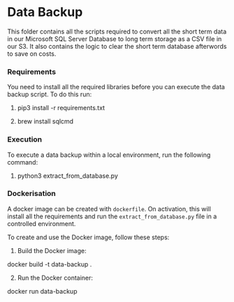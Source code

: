# Data Backup

This folder contains all the scripts required to convert all the short term data in our Microsoft SQL Server Database to long term storage as a CSV file in our S3. It also contains the logic to clear the short term database afterwords to save on costs. 

### Requirements

You need to install all the required libraries before you can execute the data backup script. To do this run:

1. pip3 install -r requirements.txt

2. brew install sqlcmd

### Execution

To execute a data backup within a local environment, run the following command:

1. python3 extract_from_database.py


### Dockerisation

A docker image can be created with `dockerfile`. On activation, this will install all the requirements and run the `extract_from_database.py` file in a controlled environment.

To create and use the Docker image, follow these steps:

1. Build the Docker image:

docker build -t data-backup .

2. Run the Docker container:

docker run data-backup